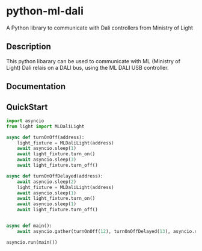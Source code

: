 # python-ml-dali
A Python library to communicate with Dali controllers from Ministry of Light

## Description
This python libarary can be used to communicate with ML (Ministry of Light) Dali relais on a DALI bus, using the ML DALI USB controller. 
## Documentation

## QuickStart

```python
import asyncio
from light import MLDaliLight

async def turnOnOff(address):
    light_fixture = MLDaliLight(address)
    await asyncio.sleep(1)
    await light_fixture.turn_on()
    await asyncio.sleep(3)
    await light_fixture.turn_off()

async def turnOnOffDelayed(address):
    await asyncio.sleep(2)
    light_fixture = MLDaliLight(address)
    await asyncio.sleep(1)
    await light_fixture.turn_on()
    await asyncio.sleep(1)
    await light_fixture.turn_off()


async def main():
    await asyncio.gather(turnOnOff(12), turnOnOffDelayed(13), asyncio.sleep(20))

asyncio.run(main())

```

